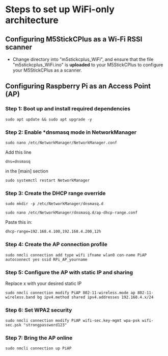 # Steps to set up WiFi-only architecture
## Configuring M5StickCPlus as a Wi-Fi RSSI scanner
- Change directory into "m5stickcplus_WiFi", and ensure that the file "m5stickcplus_WiFi.ino" is **uploaded** to your M5StickCPlus to configure your M5StickCPlus as a scanner.

## Configuring Raspberry Pi as an Access Point (AP)
### Step 1: Boot up and install required dependencies
```
sudo apt update && sudo apt upgrade -y
```

### Step 2: Enable ***dnsmasq** mode in NetworkManager
```
sudo nano /etc/NetworkManager/NetworkManager.conf
```

Add this line
```
dns=dnsmasq
```
in the [main] section 

```
sudo systemctl restart NetworkManager
```

### Step 3: Create the DHCP range override 
```
sudo mkdir -p /etc/NetworkManager/dnsmasq.d
```
```
sudo nano /etc/NetworkManager/dnsmasq.d/ap-dhcp-range.conf
```
Paste this in:
```
dhcp-range=192.168.4.100,192.168.4.200,12h
```

### Step 4: Create the AP connection profile
```
sudo nmcli connection add type wifi ifname wlan0 con-name PiAP autoconnect yes ssid RPi_AP_yourname
```

### Step 5: Configure the AP with static IP and sharing
Replace x with your desired static IP
```
sudo nmcli connection modify PiAP 802-11-wireless.mode ap 802-11-wireless.band bg ipv4.method shared ipv4.addresses 192.168.4.x/24
```

### Step 6: Set WPA2 security
```
sudo nmcli connection modify PiAP wifi-sec.key-mgmt wpa-psk wifi-sec.psk "strongpassword123"
```

### Step 7: Bring the AP online
```
sudo nmcli connection up PiAP
```